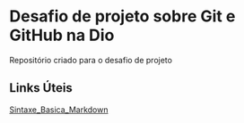 # Desafio de projeto sobre Git e GitHub na Dio
Repositório criado para o desafio de projeto

## Links Úteis
[Sintaxe_Basica_Markdown](https://www.markdownguide.org/)
